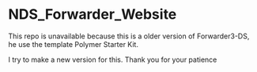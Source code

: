 # NDS_Forwarder_Website

This repo is unavailable because this is a older version of Forwarder3-DS, he use the template Polymer Starter Kit. 

I try to make a new version for this. Thank you for your patience
